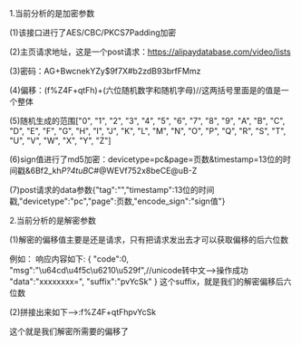 1.当前分析的是加密参数

(1)该接口进行了AES/CBC/PKCS7Padding加密

(2)主页请求地址，这是一个post请求：https://alipaydatabase.com/video/lists

(3)密码：AG+BwcnekYZy$9f7X#b2zdB93brfFMmz

(4)偏移：(f%Z4F+qtFh)+(六位随机数字和随机字母)//这两括号里面是的值是一个整体

(5)随机生成的范围["0", "1", "2", "3", "4", "5", "6", "7", "8", "9", "A", "B", "C", "D", "E", "F", "G", "H", "I", "J", "K", "L", "M", "N", "O", "P", "Q", "R", "S", "T", "U", "V", "W", "X", "Y", "Z"]

(6)sign值进行了md5加密：devicetype=pc&page=页数&timestamp=13位的时间戳&6Bf2_kh*P?4tuB*C#@WEVf752x8beCE@uB-Z

(7)post请求的data参数{"tag":"","timestamp":13位的时间戳,"devicetype":"pc","page":页数,"encode_sign":"sign值"}


2.当前分析的是解密参数

(1)解密的偏移值主要是还是请求，只有把请求发出去才可以获取偏移的后六位数

例如：
响应内容如下:
{
"code":0,
"msg":"\u64cd\u4f5c\u6210\u529f",//unicode转中文-->操作成功
"data":"xxxxxxxx=",
"suffix":"pvYcSk"
}
这个suffix，就是我们的解密偏移后六位数

(2)拼接出来如下-->:f%Z4F+qtFhpvYcSk

这个就是我们解密所需要的偏移了
